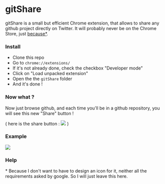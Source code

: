 # gitShare

gitShare is a small but efficient Chrome extension, that allows to share any github project directly on Twitter.
It will probably never be on the Chrome Store, just [because*](#help). 

### Install
- Clone this repo
- Go to `chrome://extensions/`
- If it's not already done, check the checkbox "Developer mode"
- Click on "Load unpacked extension"
- Open the the `gitShare` folder
- And it's done ! 


### Now what ? 
Now just browse github, and each time you'll be in a github repository, you will see this new "Share" button !

( here is the share button : ![](http://puu.sh/kJU7y/dd90b86206.png) )

### Example 
![](http://puu.sh/kJTRp/0b89ba6cd8.png)



### Help
\* Because I don't want to have to design an icon for it, neither all the requirements asked by google. So I will just leave this here. 
